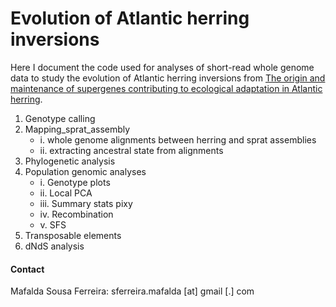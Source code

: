 # Evolution of Atlantic herring inversions

Here I document the code used for analyses of short-read whole genome data to study the evolution of Atlantic herring inversions from [The origin and maintenance of supergenes contributing to ecological adaptation in Atlantic herring](https://doi.org/10.1101/2023.10.23.562618). 

1. Genotype calling
2. Mapping_sprat_assembly
    - i. whole genome alignments between herring and sprat assemblies
    - ii. extracting ancestral state from alignments
3. Phylogenetic analysis
4. Population genomic analyses
    - i. Genotype plots
    - ii. Local PCA
    - iii. Summary stats pixy
    - iv. Recombination
    - v. SFS
5. Transposable elements
6. dNdS analysis

#### Contact

Mafalda Sousa Ferreira: sferreira.mafalda [at] gmail [.] com